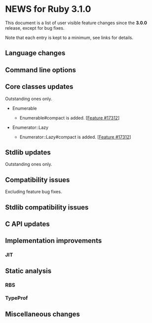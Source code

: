 # NEWS for Ruby 3.1.0

This document is a list of user visible feature changes
since the **3.0.0** release, except for bug fixes.

Note that each entry is kept to a minimum, see links for details.

## Language changes

## Command line options

## Core classes updates

Outstanding ones only.

* Enumerable

    * Enumerable#compact is added. [[Feature #17312]]

* Enumerator::Lazy

    * Enumerator::Lazy#compact is added. [[Feature #17312]]

## Stdlib updates

Outstanding ones only.

## Compatibility issues

Excluding feature bug fixes.

## Stdlib compatibility issues

## C API updates

## Implementation improvements

### JIT

## Static analysis

### RBS

### TypeProf

## Miscellaneous changes


[Feature #17312]: https://bugs.ruby-lang.org/issues/17312
